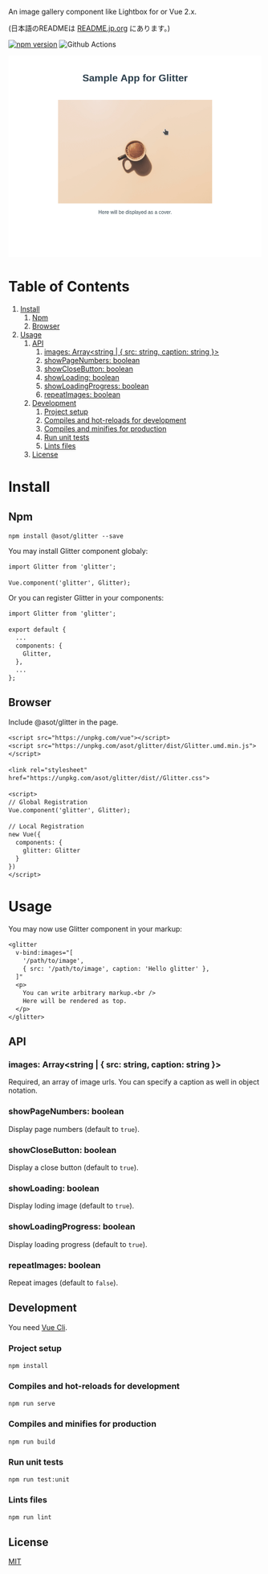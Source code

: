 An image gallery component like Lightbox for or Vue 2.x.

(日本語のREADMEは [README.jp.org](./README.jp.md) にあります。)

[![npm version](https://badge.fury.io/js/%40asot%2Fglitter.svg)](https://badge.fury.io/js/%40asot%2Fglitter)
![Github Actions](https://github.com/Office-asoT/Glitter/workflows/.github/workflows/ci.yml/badge.svg)

![img](./images/example.gif)

# Table of Contents

1.  [Install](#org0de66bf)
    1.  [Npm](#orga5e7162)
    2.  [Browser](#org8d3d051)
2.  [Usage](#orgd639374)
    1.  [API](#org8844423)
        1.  [images: Array<string | { src: string, caption: string }>](#org69127d7)
        2.  [showPageNumbers: boolean](#orgf5bd699)
        3.  [showCloseButton: boolean](#orgfc65d2f)
        4.  [showLoading: boolean](#orgc8bfb94)
        5.  [showLoadingProgress: boolean](#orgeb6bcd0)
        6.  [repeatImages: boolean](#orga9a0049)
    2.  [Development](#orge846ab7)
        1.  [Project setup](#org039bbb5)
        2.  [Compiles and hot-reloads for development](#org460001c)
        3.  [Compiles and minifies for production](#orgd60f9a6)
        4.  [Run unit tests](#orgad18873)
        5.  [Lints files](#org6ac5ce9)
    3.  [License](#orgc70eb84)

<a id="org0de66bf"></a>

# Install


<a id="orga5e7162"></a>

## Npm

    npm install @asot/glitter --save

You may install Glitter component globaly:

    import Glitter from 'glitter';
    
    Vue.component('glitter', Glitter);

Or you can register Glitter in your components:

    import Glitter from 'glitter';
    
    export default {
      ...
      components: {
        Glitter,
      },
      ...
    };


<a id="org8d3d051"></a>

## Browser

Include @asot/glitter in the page.

    <script src="https://unpkg.com/vue"></script>
    <script src="https://unpkg.com/asot/glitter/dist/Glitter.umd.min.js"></script>
    
    <link rel="stylesheet" href="https://unpkg.com/asot/glitter/dist//Glitter.css">
    
    <script>
    // Global Registration
    Vue.component('glitter', Glitter);
    
    // Local Registration
    new Vue({
      components: {
        glitter: Glitter
      }
    })
    </script>


<a id="orgd639374"></a>

# Usage

You may now use Glitter component in your markup:

    <glitter
      v-bind:images="[
        '/path/to/image',
        { src: '/path/to/image', caption: 'Hello glitter' },
      ]"
      <p>
        You can write arbitrary markup.<br />
        Here will be rendered as top.
      </p>
    </glitter>


<a id="org8844423"></a>

## API


<a id="org69127d7"></a>

### images: Array<string | { src: string, caption: string }>

Required, an array of image urls. You can specify a caption as well in object notation.


<a id="orgf5bd699"></a>

### showPageNumbers: boolean

Display page numbers (default to `true`).


<a id="orgfc65d2f"></a>

### showCloseButton: boolean

Display a close button (default to `true`).


<a id="orgc8bfb94"></a>

### showLoading: boolean

Display loding image (default to `true`).


<a id="orgeb6bcd0"></a>

### showLoadingProgress: boolean

Display loading progress (default to `true`).


<a id="orga9a0049"></a>

### repeatImages: boolean

Repeat images (default to `false`).


<a id="orge846ab7"></a>

## Development

You need [Vue Cli](https://cli.vuejs.org/).


<a id="org039bbb5"></a>

### Project setup

    npm install


<a id="org460001c"></a>

### Compiles and hot-reloads for development

    npm run serve


<a id="orgd60f9a6"></a>

### Compiles and minifies for production

    npm run build


<a id="orgad18873"></a>

### Run unit tests

    npm run test:unit


<a id="org6ac5ce9"></a>

### Lints files

    npm run lint


<a id="orgc70eb84"></a>

## License

[MIT](./LICENSE)

